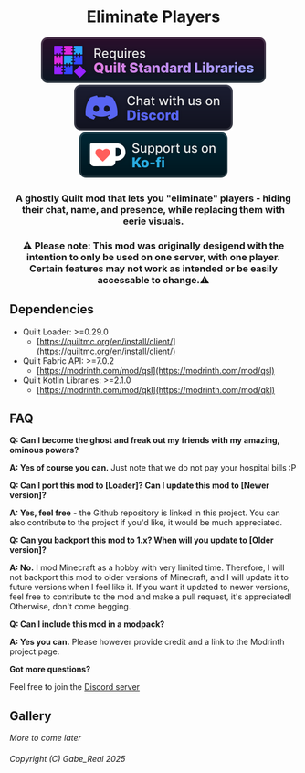 <div align="center">
  <h1>Eliminate Players</h1>

<a href="https://modrinth.com/mod/qsl"><img src="https://raw.githubusercontent.com/intergrav/devins-badges/refs/heads/v3/assets/cozy/requires/quilt-standard-libraries_vector.svg"></a>
<a href="https://discord.gabereal.co.uk"><img src="https://raw.githubusercontent.com/intergrav/devins-badges/refs/heads/v3/assets/cozy/social/discord-plural_vector.svg"></a>
<a href="https://ko-fi.com/Gabe_Real"><img src="https://raw.githubusercontent.com/intergrav/devins-badges/refs/heads/v3/assets/cozy/donate/kofi-plural-alt_vector.svg"></a>

<h3>A ghostly Quilt mod that lets you "eliminate" players - hiding their chat, name, and presence, while replacing them with eerie visuals.</h3>

<h3>⚠️ Please note: This mod was originally desigend with the intention to only be used on one server, with one player. Certain features may not work as intended or be easily accessable to change.⚠️</h3>
</div>

## Dependencies
- Quilt Loader: >=0.29.0
    - [https://quiltmc.org/en/install/client/](https://quiltmc.org/en/install/client/)
- Quilt Fabric API: >=7.0.2
    - [https://modrinth.com/mod/qsl](https://modrinth.com/mod/qsl)
- Quilt Kotlin Libraries: >=2.1.0
    - [https://modrinth.com/mod/qkl](https://modrinth.com/mod/qkl)

## FAQ

**Q: Can I become the ghost and freak out my friends with my amazing, ominous powers?**

**A: Yes of course you can.** Just note that we do not pay your hospital bills :P

**Q: Can I port this mod to [Loader]? Can I update this mod to [Newer version]?**

**A: Yes, feel free** - the Github repository is linked in this project. You can also contribute to the project if you'd like, it would be much appreciated.

**Q: Can you backport this mod to 1.x? When will you update to [Older version]?**

**A: No.** I mod Minecraft as a hobby with very limited time. Therefore, I will not backport this mod to older versions of Minecraft, and I will update it to future versions when I feel like it. If you want it updated to newer versions, feel free to contribute to the mod and make a pull request, it's appreciated! Otherwise, don't come begging.

**Q: Can I include this mod in a modpack?**

**A: Yes you can.** Please however provide credit and a link to the Modrinth project page.

**Got more questions?**

Feel free to join the [Discord server](https://discord.gabereal.co.uk)

## Gallery

*More to come later*

<h6>Copyright (C) Gabe_Real 2025</h6>